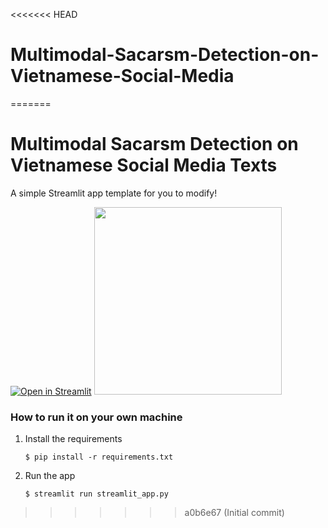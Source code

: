 <<<<<<< HEAD
# Multimodal-Sacarsm-Detection-on-Vietnamese-Social-Media
=======
# Multimodal Sacarsm Detection on Vietnamese Social Media Texts

A simple Streamlit app template for you to modify!

[![Open in Streamlit](https://static.streamlit.io/badges/streamlit_badge_black_white.svg)](https://multimodal-sacarsm-detection-on-vietnamese-social-media-texts.streamlit.app/)
<img src="https://github.com/user-attachments/assets/b6d2c448-a9b7-4409-a190-16cfde7a6476" width="300" height="auto" />


### How to run it on your own machine

1. Install the requirements

   ```
   $ pip install -r requirements.txt
   ```

2. Run the app

   ```
   $ streamlit run streamlit_app.py
   ```
>>>>>>> a0b6e67 (Initial commit)
